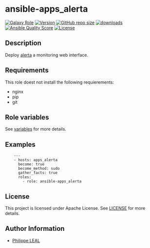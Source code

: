 # ansible-apps_alerta

[![Galaxy Role](https://img.shields.io/badge/galaxy-apps_alerta-purple?style=flat)](https://galaxy.ansible.com/lotusnoir/apps_alerta)
[![Version](https://img.shields.io/github/release/lotusnoir/ansible-apps_alerta.svg)](https://github.com/lotusnoir/ansible-apps_alerta/releases/latest)
[![GitHub repo size](https://img.shields.io/github/repo-size/lotusnoir/ansible-apps_alerta?color=orange&style=flat)](https://galaxy.ansible.com/lotusnoir/apps_alerta)
[![downloads](https://img.shields.io/ansible/role/d/56088)](https://galaxy.ansible.com/lotusnoir/apps_alerta)
[![Ansible Quality Score](https://img.shields.io/ansible/quality/56088)](https://galaxy.ansible.com/lotusnoir/apps_alerta)
[![License](https://img.shields.io/badge/license-Apache--2.0-brightgreen?style=flat)](https://opensource.org/licenses/Apache-2.0)

## Description

Deploy [alerta](https://docs.alerta.io/en/latest/) a monitoring web interface.
## Requirements

This role doest not install the following requierements:
  - nginx
  - pip
  - git


## Role variables

See [variables](/defaults/main.yml) for more details.

## Examples

        ---
        - hosts: apps_alerta
          become: true
          become_method: sudo
          gather_facts: true
          roles:
            - role: ansible-apps_alerta


## License

This project is licensed under Apache License. See [LICENSE](/LICENSE) for more details.

## Author Information

- [Philippe LEAL](https://github.com/lotusnoir)
